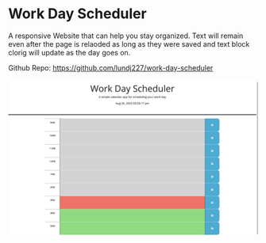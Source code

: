 # Work Day Scheduler

A responsive Website that can help you stay organized. Text will remain even after the page is relaoded as long as they were saved and text block clorig will update as the day goes on.

Github Repo: https://github.com/lundj227/work-day-scheduler

![Alt text](./assets/images/ss.png)